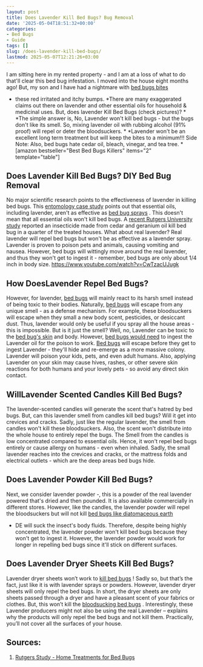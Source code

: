 ```yaml
---
layout: post
title: Does Lavender Kill Bed Bugs? Bug Removal
date: '2025-05-04T18:51:32+00:00'
categories:
- Bed Bugs
- Guide
tags: []
slug: /does-lavender-kill-bed-bugs/
lastmod: 2025-05-07T12:21:26+03:00
---
```


I am sitting here in my rented property - and I am at a loss of what to do that'll clear this bed bug infestation. I moved into the house eight months ago! But, my son and I have had a nightmare with
[bed bugs bites](https://pestpolicy.com/pictures-of-bed-bug-bites/)
- these red irritated and itchy bumps.
*There are many exaggerated claims out there on lavender and other essential oils for household & medicinal uses. But, does lavender Kill Bed Bugs (check pictures)? *
*The simple answer is, No, Lavender won't kill bed bugs - but the bugs don't like its smell. So, mixing lavender oil with rubbing alcohol (91% proof) will repel or deter the bloodsuckers. *
*Lavender won't be an excellent long term treatment but will keep the bites to a minimum!!! Side Note: Also, bed bugs hate cedar oil, bleach, vinegar, and tea tree. *
[amazon bestseller="Best Bed Bugs Killers" items="2" template="table"]
## Does Lavender Kill Bed Bugs? DIY Bed Bug Removal
No major scientific research points to the effectiveness of lavender in killing bed bugs. This
[entomology case study](https://academic.oup.com/jee/article-abstract/111/1/170/4662900?redirectedFrom=fulltext)
points out that essential oils, including lavender, aren't as effective as
[bed bug sprays](https://pestpolicy.com/best-bed-bug-spray/)
.
This doesn't mean that all essential oils won't kill bed bugs. A
[recent Rutgers University study](https://www.mdpi.com/2075-4450/5/4/849)
reported an insecticide made from cedar and geranium oil kill bed bug in a quarter of the treated houses.
What about real lavender? Real lavender will repel bed bugs but won't be as effective as a lavender spray. Lavender is proven to poison pets and animals, causing vomiting and nausea.
However, bed bugs will wittingly move around the real lavender, and thus they won't get to ingest it - remember, bed bugs are only about 1/4 inch in body size.
https://www.youtube.com/watch?v=CwTzacUJugk
## How DoesLavender Repel Bed Bugs?
However, for lavender,
[bed bugs](https://pestpolicy.com/what-animals-eat-bed-bugs/)
will mainly react to its harsh smell instead of being toxic to their bodies. Naturally,
[bed bugs](https://pestpolicy.com/what-does-bed-bug-poop-look-like/)
will escape from any unique smell - as a defense mechanism.
For example, these bloodsuckers will escape when they small a new body scent, pesticides, or desiccant dust. Thus, lavender would only be useful if you spray all the house areas - this is impossible.
But is it just the smell? Well, no, Lavender can be toxic to the
[bed bug's skin](https://pestpolicy.com/can-bed-bugs-live-in-your-skin/)
and body. However,
[bed bugs would need](https://pestpolicy.com/harris-bed-bug-killer-review/)
to ingest the Lavender oil for the poison to work.
[Bed bugs](https://pestpolicy.com/proof-bed-bug-spray-review/)
will escape before they get to ingest Lavender - they'll hide and re-emerge as a more massive colony. Lavender will poison your kids, pets, and even adult humans.
Also, applying Lavender on your skin may cause hives, rashes, or other severe skin reactions for both humans and your lovely pets - so avoid any direct skin contact.
## WillLavender Scented Candles Kill Bed Bugs?
The lavender-scented candles will generate the scent that's hatred by bed bugs. But, can this lavender smell from candles kill bed bugs? Will it get into crevices and cracks.
Sadly, just like the regular lavender, the smell from candles won't kill these bloodsuckers. Also, the scent won't distribute into the whole house to entirely repel the bugs.
The Smell from the candles is low concentrated compared to essential oils. Hence, it won't repel bed bugs entirely or cause allergy on humans - even when inhaled.
Sadly, the small lavender reaches into the crevices and cracks, or the mattress folds and electrical outlets - which are the deep areas bed bugs hide.
## Does Lavender Powder Kill Bed Bugs?
Next, we consider lavender powder -, this is a powder of the real lavender powered that's dried and then pounded. It is also available commercially in different stores.
However, like the candles, the lavender powder will repel the bloodsuckers but will not kill
[bed bugs like diatomaceous earth](https://pestpolicy.com/does-diatomaceous-earth-kill-bed-bugs/)
- DE will suck the insect's body fluids.
Therefore, despite being highly concentrated, the lavender powder won't kill bed bugs because they won't get to ingest it. However, the lavender powder would work for longer in repelling bed bugs since it'll stick on different surfaces.
## Does Lavender Dryer Sheets Kill Bed Bugs?
Lavender dryer sheets won’t work to
[kill bed bugs](https://pestpolicy.com/do-ants-kill-bed-bugs/)
! Sadly so, but that’s the fact, just like it is with lavender sprays or powders. However, lavender dryer sheets will only repel the bed bugs.
In short, the dryer sheets are only sheets passed through a dryer and have a pleasant scent of your fabrics or clothes. But, this won’t kill the
[bloodsucking bed bugs](https://pestpolicy.com/can-bed-bugs-get-in-your-hair/)
.
Interestingly, these Lavender producers might not also be using the real Lavender – explains why the products will only repel the bed bugs and not kill them. Practically, you’ll not cover all the surfaces of your house.
## Sources:
1. [Rutgers Study - Home Treatments for Bed Bugs](https://citybugs.tamu.edu/2014/12/18/diy-bed-bug-control/)
